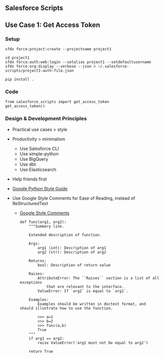 ##  Salesforce Scripts

##  Use Case 1: Get Access Token

### Setup

    sfdx force:project:create --projectname project1

    cd project1
    sfdx force:auth:web:login --setalias project1 --setdefaultusername
    sfdx force:org:display --verbose --json > ~/.salesforce-scripts/project1-auth-file.json

    pip install .

### Code

    from salesforce_scripts import get_access_token
    get_access_token()

### Design & Development Principles

 *  Practical use cases > style
 *  Productivity > minimalism
    -  Use Salesforce CLI
    -  Use simple-python
    -  Use BigQuery
    -  Use dbt
    -  Use Elasticsearch
 *  Help friends first

 * [Google Python Style Guide](https://google.github.io/styleguide/pyguide.html)
 *  Use Google Style Comments for Ease of Reading, instead of ReStructuredText
    -  [Google Style Comments](https://queirozf.com/entries/python-docstrings-reference-examples)
        ```
        def func(arg1, arg2):
            """Summary line.

            Extended description of function.

            Args:
                arg1 (int): Description of arg1
                arg2 (str): Description of arg2

            Returns:
                bool: Description of return value

            Raises:
                AttributeError: The ``Raises`` section is a list of all exceptions
                    that are relevant to the interface.
                ValueError: If `arg2` is equal to `arg1`.

            Examples:
                Examples should be written in doctest format, and should illustrate how to use the function.

                >>> a=1
                >>> b=2
                >>> func(a,b)
                True
            """
            if arg1 == arg2:
                raise ValueError('arg1 must not be equal to arg2')

            return True
        ```
